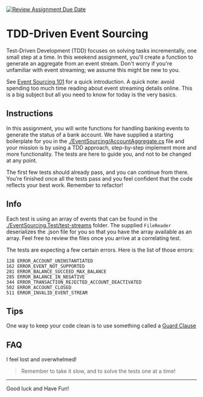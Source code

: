 [![Review Assignment Due Date](https://classroom.github.com/assets/deadline-readme-button-22041afd0340ce965d47ae6ef1cefeee28c7c493a6346c4f15d667ab976d596c.svg)](https://classroom.github.com/a/vmTVbDw3)
# TDD-Driven Event Sourcing

Test-Driven Development (TDD) focuses on solving tasks incrementally, one small step at a time. In this weekend assignment, you'll create a function to generate an aggregate from an event stream. Don't worry if you're unfamiliar with event streaming; we assume this might be new to you.

See [Event Sourcing 101](./event-sourcing-101.md) for a quick introduction. A quick note: avoid spending too much time reading about event streaming details online. This is a big subject but all you need to know for today is the very basics.

## Instructions

In this assignment, you will write functions for handling banking events to generate the status of a bank account. We have supplied a starting boilerplate for you in the [./EventSourcing/AccountAggregate.cs](./EventSourcing/AccountAggregate.cs) file and your mission is by using a TDD approach, step-by-step implement more and more functionality. The tests are here to guide you, and not to be changed at any point.

The first few tests should already pass, and you can continue from there. You’re finished once all the tests pass and you feel confident that the code reflects your best work. Remember to refactor!

## Info

Each test is using an array of events that can be found in the [./EventSourcing.Test/test-streams](./EventSourcing.Test/test-streams) folder. The supplied `FileReader` deserializes the .json file for you so that you have the array available as an array. Feel free to review the files once you arrive at a correlating test.

The tests are expecting a few certain errors. Here is the list of those errors:
```text
128 ERROR_ACCOUNT_UNINSTANTIATED
162 ERROR_EVENT_NOT_SUPPORTED
281 ERROR_BALANCE_SUCCEED_MAX_BALANCE
285 ERROR_BALANCE_IN_NEGATIVE
344 ERROR_TRANSACTION_REJECTED_ACCOUNT_DEACTIVATED
502 ERROR_ACCOUNT_CLOSED
511 ERROR_INVALID_EVENT_STREAM
```

## Tips

One way to keep your code clean is to use something called a [Guard Clause](https://deviq.com/design-patterns/guard-clause) 

## FAQ

I feel lost and overwhelmed!

> Remember to take it slow, and to solve the tests one at a time!

---

Good luck and Have Fun!
